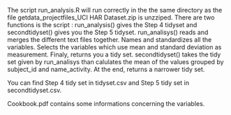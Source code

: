 The script run_analysis.R will run correctly in the the same directory as the file getdata_projectfiles_UCI HAR Dataset.zip is unzziped. There are two functions is the script : run_analysis() gives the Step 4 tidyset and secondtidyset() gives you the Step 5 tidyset.
run_analisys() reads and merges the different text files together. Names and standardizes all the variables. Selects the variables which use mean and standard deviation as measurement. Finaly, returns you a tidy set. secondtidyset() takes the tidy set given by run_analisys than calulates the mean of the values grouped by subject_id and name_activity. At the end, returns a narrower tidy set.

You can find Step 4 tidy set in tidyset.csv and Step 5 tidy set in secondtidyset.csv.

Cookbook.pdf contains some informations concerning the variables.  
